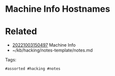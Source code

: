 # Machine Info Hostnames

# Related

- [20221003150497](/zet/20221003150497/README.md) Machine Info
- ~/kb/hacking/notes-template/notes.md

Tags:

    #assorted #hacking #notes
